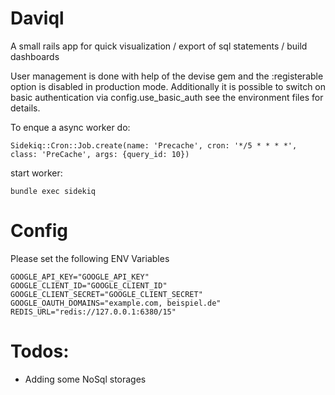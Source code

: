 Daviql
======

A small rails app for quick visualization / export of sql statements / build dashboards



User management is done with help of the devise gem and the :registerable option is disabled in production mode.
Additionally it is possible to switch on basic authentication via config.use_basic_auth see the environment files for details.

To enque a async worker do:

    Sidekiq::Cron::Job.create(name: 'Precache', cron: '*/5 * * * *', class: 'PreCache', args: {query_id: 10})

start worker:

    bundle exec sidekiq

Config
======

Please set the following ENV Variables

    GOOGLE_API_KEY="GOOGLE_API_KEY"
    GOOGLE_CLIENT_ID="GOOGLE_CLIENT_ID"
    GOOGLE_CLIENT_SECRET="GOOGLE_CLIENT_SECRET"
    GOOGLE_OAUTH_DOMAINS="example.com, beispiel.de"
    REDIS_URL="redis://127.0.0.1:6380/15"



Todos:
======

 * Adding some NoSql storages
